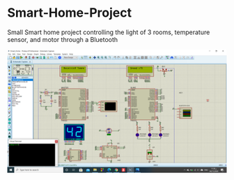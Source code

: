 # Smart-Home-Project
Small Smart home project  controlling the light of 3 rooms, temperature sensor, and motor through a Bluetooth

![](Screenshot.png)
